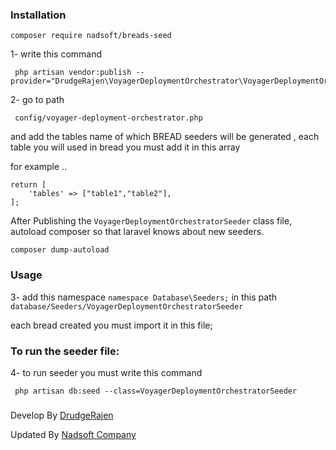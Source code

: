 


### Installation

```composer require nadsoft/breads-seed```

1- write this command
```
 php artisan vendor:publish --provider="DrudgeRajen\VoyagerDeploymentOrchestrator\VoyagerDeploymentOrchestratorServiceProvider"
```

2- go to path 
```
 config/voyager-deployment-orchestrator.php 
```
and add the tables name of which BREAD seeders will be generated , each table you will used in bread you must add it in this array

for example ..
```
return [
    'tables' => ["table1","table2"],
];
```

After Publishing the `VoyagerDeploymentOrchestratorSeeder` class file,
autoload composer so that laravel knows about new seeders.

``composer dump-autoload``

### Usage

3- add this namespace ``namespace Database\Seeders;`` in this path `` database/Seeders/VoyagerDeploymentOrchestratorSeeder ``

each bread created you must import it in this file;


### To run the seeder file:

4- to run seeder you must write this command
```
 php artisan db:seed --class=VoyagerDeploymentOrchestratorSeeder
```

###
Develop By <a href="https://github.com/DrudgeRajen/"> DrudgeRajen </a> 

Updated By  <a href="https://nadsoft.net/"> Nadsoft Company </a>

